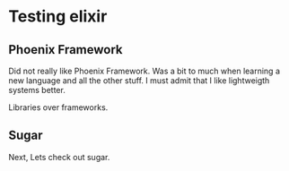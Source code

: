 # Testing elixir

## Phoenix Framework
Did not really like Phoenix Framework. Was a bit to much when learning a
new language and all the other stuff. I must admit that I like lightweigth
systems better.

Libraries over frameworks.


## Sugar

Next, Lets check out sugar. 


